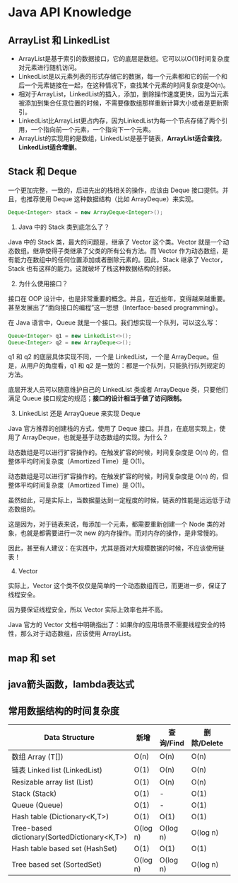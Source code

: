 # Java API Knowledge

## ArrayList 和 LinkedList

- ArrayList是基于索引的数据接口，它的底层是数组。它可以以O(1)时间复杂度对元素进行随机访问。
- LinkedList是以元素列表的形式存储它的数据，每一个元素都和它的前一个和后一个元素链接在一起，在这种情况下，查找某个元素的时间复杂度是O(n)。
- 相对于ArrayList，LinkedList的插入，添加，删除操作速度更快，因为当元素被添加到集合任意位置的时候，不需要像数组那样重新计算大小或者是更新索引。
- LinkedList比ArrayList更占内存，因为LinkedList为每一个节点存储了两个引用，一个指向前一个元素，一个指向下一个元素。
- ArrayList的实现用的是数组，LinkedList是基于链表，**ArrayList适合查找**，**LinkedList适合增删**。

## Stack 和 Deque

一个更加完整，一致的，后进先出的栈相关的操作，应该由 Deque 接口提供。并且，也推荐使用 Deque 这种数据结构（比如 ArrayDeque）来实现。

```java
Deque<Integer> stack = new ArrayDeque<Integer>();
```

1. Java 中的 Stack 类到底怎么了？
   
Java 中的 Stack 类，最大的问题是，继承了 Vector 这个类。Vector 就是一个动态数组。继承使得子类继承了父类的所有公有方法。而 Vector 作为动态数组，是有能力在数组中的任何位置添加或者删除元素的。因此，Stack 继承了 Vector，Stack 也有这样的能力。这就破坏了栈这种数据结构的封装。

2. 为什么使用接口？

接口在 OOP 设计中，也是非常重要的概念。并且，在近些年，变得越来越重要。甚至发展出了“面向接口的编程”这一思想（Interface-based programming）。

在 Java 语言中，Queue 就是一个接口。我们想实现一个队列，可以这么写：

```java
Queue<Integer> q1 = new LinkedList<>();
Queue<Integer> q2 = new ArrayDeque<>();
```

q1 和 q2 的底层具体实现不同，一个是 LinkedList，一个是 ArrayDeque。但是，从用户的角度看，q1 和 q2 是一致的：都是一个队列，只能执行队列规定的方法。

底层开发人员可以随意维护自己的 LinkedList 类或者 ArrayDeque 类，只要他们满足 Queue 接口规定的规范；**接口的设计相当于做了访问限制。**

3. LinkedList 还是 ArrayQueue 来实现 Deque

Java 官方推荐的创建栈的方式，使用了 Deque 接口。并且，在底层实现上，使用了 ArrayDeque，也就是基于动态数组的实现。为什么？

动态数组是可以进行扩容操作的。在触发扩容的时候，时间复杂度是 O(n) 的，但整体平均时间复杂度（Amortized Time）是 O(1)。

动态数组是可以进行扩容操作的。在触发扩容的时候，时间复杂度是 O(n) 的，但整体平均时间复杂度（Amortized Time）是 O(1)。

虽然如此，可是实际上，当数据量达到一定程度的时候，链表的性能是远远低于动态数组的。

这是因为，对于链表来说，每添加一个元素，都需要重新创建一个 Node 类的对象，也就是都需要进行一次 new 的内存操作。而对内存的操作，是非常慢的。

因此，甚至有人建议：在实践中，尤其是面对大规模数据的时候，不应该使用链表！

4. Vector 

实际上，Vector 这个类不仅仅是简单的一个动态数组而已，而更进一步，保证了线程安全。

因为要保证线程安全，所以 Vector 实际上效率也并不高。

Java 官方的 Vector 文档中明确指出了：如果你的应用场景不需要线程安全的特性，那么对于动态数组，应该使用 ArrayList。

## map 和 set

## java箭头函数，lambda表达式

## 常用数据结构的时间复杂度

|Data Structure|新增|查询/Find|删除/Delete|GetByIndex|
|---|---|---|---|---|
|数组  Array (T[]) |	O(n) |	O(n) 	|O(n) |	O(1)
|链表 Linked list (LinkedList<T>) |	O(1)| 	O(n) |	O(n) |	O(n)
Resizable array list (List<T>) |	O(1) 	|O(n) |	O(n) |	O(1)
|Stack (Stack<T>) |	O(1) |	- |	O(1) |	-|
|Queue (Queue<T>) 	|O(1) 	|- |	O(1) |	-|
|Hash table (Dictionary<K,T>) |	O(1) |	O(1) |	O(1) |	-|
|Tree-based dictionary(SortedDictionary<K,T>) |	O(log n) |	O(log n) |	O(log n)| 	-|
|Hash table based set (HashSet<T>) |	O(1) |	O(1) |	O(1) |	-|
|Tree based set (SortedSet<T>) |	O(log n) |	O(log n) 	|O(log n) |	-|